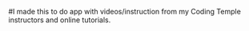 #I made this to do app with videos/instruction from my Coding Temple instructors and online tutorials. 